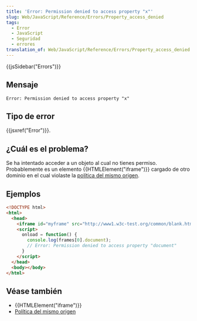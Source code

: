 ```yaml
---
title: 'Error: Permission denied to access property "x"'
slug: Web/JavaScript/Reference/Errors/Property_access_denied
tags:
  - Error
  - JavaScript
  - Seguridad
  - errores
translation_of: Web/JavaScript/Reference/Errors/Property_access_denied
---
```


{{jsSidebar("Errors")}}

## Mensaje

```
Error: Permission denied to access property "x"
```

## Tipo de error

{{jsxref("Error")}}.

## ¿Cuál es el problema?

Se ha intentado acceder a un objeto al cual no tienes permiso. Probablemente es un elemento {{HTMLElement("iframe")}} cargado de otro dominio en el cual violaste la [política del mismo origen](/es/docs/Web/Security/Same-origin_policy).

## Ejemplos

```html
<!DOCTYPE html>
<html>
  <head>
    <iframe id="myframe" src="http://www1.w3c-test.org/common/blank.html"></iframe>
    <script>
      onload = function() {
        console.log(frames[0].document);
        // Error: Permission denied to access property "document"
      }
    </script>
  </head>
  <body></body>
</html>
```

## Véase también

- {{HTMLElement("iframe")}}
- [Política del mismo origen](/es/docs/Web/Security/Same-origin_policy)
